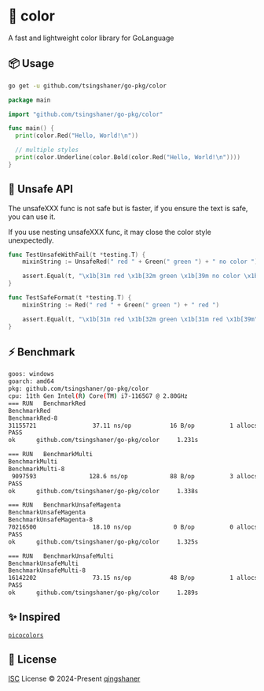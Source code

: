 # 🎨 color

A fast and lightweight color library for GoLanguage

## 📦 Usage

```bash
go get -u github.com/tsingshaner/go-pkg/color
```

```go
package main

import "github.com/tsingshaner/go-pkg/color"

func main() {
  print(color.Red("Hello, World!\n"))

  // multiple styles
  print(color.Underline(color.Bold(color.Red("Hello, World!\n"))))
}
```

## 🚨 Unsafe API

The unsafeXXX func is not safe but is faster, if you ensure the text is safe, you can use it.

If you use nesting unsafeXXX func, it may close the color style unexpectedly.

```go
func TestUnsafeWithFail(t *testing.T) {
	mixinString := UnsafeRed(" red " + Green(" green ") + " no color ")

	assert.Equal(t, "\x1b[31m red \x1b[32m green \x1b[39m no color \x1b[39m", mixinString)
}

func TestSafeFormat(t *testing.T) {
	mixinString := Red(" red " + Green(" green ") + " red ")

	assert.Equal(t, "\x1b[31m red \x1b[32m green \x1b[31m red \x1b[39m", mixinString)
}

```

## ⚡ Benchmark

```bash
goos: windows
goarch: amd64
pkg: github.com/tsingshaner/go-pkg/color
cpu: 11th Gen Intel(R) Core(TM) i7-1165G7 @ 2.80GHz
=== RUN   BenchmarkRed
BenchmarkRed
BenchmarkRed-8
31155721                37.11 ns/op           16 B/op          1 allocs/op
PASS
ok      github.com/tsingshaner/go-pkg/color     1.231s

=== RUN   BenchmarkMulti
BenchmarkMulti
BenchmarkMulti-8
 9097593               128.6 ns/op            88 B/op          3 allocs/op
PASS
ok      github.com/tsingshaner/go-pkg/color     1.338s

=== RUN   BenchmarkUnsafeMagenta
BenchmarkUnsafeMagenta
BenchmarkUnsafeMagenta-8
70216500                18.10 ns/op            0 B/op          0 allocs/op
PASS
ok      github.com/tsingshaner/go-pkg/color     1.325s

=== RUN   BenchmarkUnsafeMulti
BenchmarkUnsafeMulti
BenchmarkUnsafeMulti-8
16142202                73.15 ns/op           48 B/op          1 allocs/op
PASS
ok      github.com/tsingshaner/go-pkg/color     1.289s
```

## ✨ Inspired

 [`picocolors`](https://github.com/alexeyraspopov/picocolors)

## 📄 License
[ISC](github.com/tsingshaner.com/go-pkg/LICENSE) License © 2024-Present [qingshaner](gitub.com/tsingshaner)
